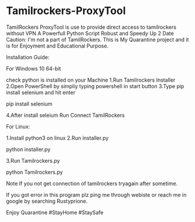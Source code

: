 # Tamilrockers-ProxyTool
TamilRockers ProxyTool is use to provide direct access to tamilrockers without VPN
A Powerfull Python Script
Robust and Speedy
Up 2 Date
Caution: I'm not a part of TamilRockers. This is My Quarantine project and it is for Enjoyment and Educational Purpose.

Installation Guide:

For Windows 10 64-bit

check python is installed on your Machine
1.Run Tamilrockers Installer
2.Open PowerShell by simpliy typing powershell in start button
3.Type pip install selenium and hit enter

pip install selenium 

4.After install seleium Run Connect TamilRockers 

For Linux:

1.Install python3 on linux
2.Run installer.py 

python installer.py

3.Run Tamilrockers.py

python Tamilrockers.py


Note If you not get connection of tamilrockers tryagain after sometime.

If you got error in this program plz ping me through webiste or reach me in google by searching Rustyprione.

Enjoy Quarantine 
#StayHome #StaySafe 
